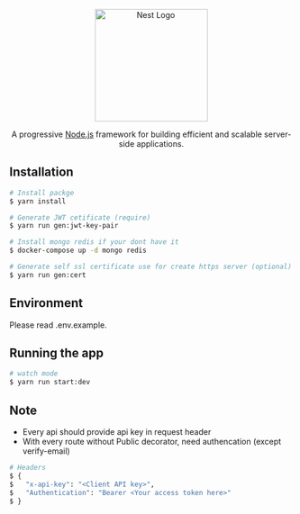 <p align="center">
  <a href="http://nestjs.com/" target="blank"><img src="https://nestjs.com/img/logo-small.svg" width="200" alt="Nest Logo" /></a>
</p>

[circleci-image]: https://img.shields.io/circleci/build/github/nestjs/nest/master?token=abc123def456
[circleci-url]: https://circleci.com/gh/nestjs/nest

  <p align="center">A progressive <a href="http://nodejs.org" target="_blank">Node.js</a> framework for building efficient and scalable server-side applications.</p>
    <p align="center">
    
## Installation

```bash
# Install packge
$ yarn install

# Generate JWT cetificate (require)
$ yarn run gen:jwt-key-pair

# Install mongo redis if your dont have it
$ docker-compose up -d mongo redis

# Generate self ssl certificate use for create https server (optional)
$ yarn run gen:cert
```

## Environment

Please read .env.example.

## Running the app

```bash
# watch mode
$ yarn run start:dev
```

## Note

-   Every api should provide api key in request header
-   With every route without Public decorator, need authencation (except verify-email)

```bash
# Headers
$ {
$   "x-api-key": "<Client API key>",
$   "Authentication": "Bearer <Your access token here>"
$ }
```
